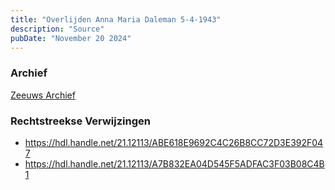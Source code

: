 ```yaml
---
title: "Overlijden Anna Maria Daleman 5-4-1943"
description: "Source"
pubDate: "November 20 2024"
---
```


### Archief
[Zeeuws Archief](https://www.zeeuwsarchief.nl/)

### Rechtstreekse Verwijzingen
- https://hdl.handle.net/21.12113/ABE618E9692C4C26B8CC72D3E392F047
- https://hdl.handle.net/21.12113/A7B832EA04D545F5ADFAC3F03B08C4B1
